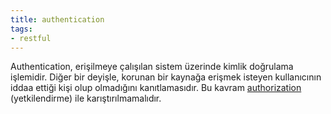 ```yaml
---
title: authentication
tags:
- restful
---
```


Authentication, erişilmeye çalışılan sistem üzerinde kimlik doğrulama işlemidir. Diğer bir deyişle, korunan bir kaynağa erişmek isteyen kullanıcının iddaa ettiği kişi olup olmadığını kanıtlamasıdır. Bu kavram [authorization](/authorization) (yetkilendirme) ile karıştırılmamalıdır.
